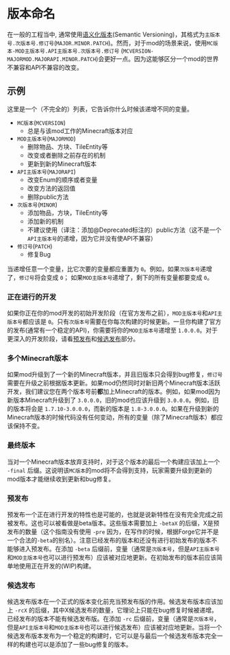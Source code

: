 版本命名
=======

在一般的工程当中, 通常使用[语义化版本](http://semver.org/)(Semantic Versioning)，其格式为`主版本号.次版本号.修订号`(`MAJOR.MINOR.PATCH`)。然而，对于mod的场景来说，使用`MC版本-MOD主版本号.API主版本号.次版本号.修订号` (`MCVERSION-MAJORMOD.MAJORAPI.MINOR.PATCH`)会更好一点。因为这能够区分一个mod的世界不兼容和API不兼容的改变。

示例
----

这里是一个（不完全的）列表，它告诉你什么时候该递增不同的变量。

- `MC版本`(`MCVERSION`)
    - 总是与该mod工作的Minecraft版本对应
- `MOD主版本号`(`MAJORMOD`)
    - 删除物品、方块、TileEntity等
    - 改变或者删除之前存在的机制
    - 更新到新的Minecraft版本
- `API主版本号`(`MAJORAPI`)
    - 改变Enum的顺序或者变量
    - 改变方法的返回值
    - 删除public方法
- `次版本号`(`MINOR`)
    - 添加物品，方块，TileEntity等
    - 添加新的机制
    - 不建议使用（译注：添加@Deprecated标注的）public方法（这不是一个`API主版本号`的递增，因为它并没有使API不兼容）
- `修订号`(`PATCH`)
    - 修复Bug

当递增任意一个变量，比它次要的变量都应重置为 `0`。例如，如果`次版本号`递增了，`修订号`将会变成 `0`； 如果`MOD主版本号`递增了，剩下的所有变量都要变成 `0`。

### 正在进行的开发

如果你正在你的mod开发的初始开发阶段（在官方发布之前），`MOD主版本号`和`API主版本号`都应该是 `0`。只有`次版本号`需要在你每次构建的时候更新。一旦你构建了官方的发布(通常有一个稳定的API)，你需要将你的`MOD主版本号`递增至 `1.0.0.0`。对于更深入的开发阶段，请看[预发布](#_5)和[候选发布](#_6)部分。

### 多个Minecraft版本

如果mod升级到了一个新的Minecraft版本，并且旧版本只会得到bug修复，`修订号`需要在升级之前根据版本更新。如果mod仍然同时对新旧两个Minecraft版本活跃开发，我们建议您在两个版本号前**都**加上Minecraft的版本。例如，如果mod因为新版本Minecraft升级到了 `3.0.0.0`，旧的mod也应该升级到 `3.0.0.0`。例如，旧的版本将会是 `1.7.10-3.0.0.0`，而新的版本是 `1.8-3.0.0.0`。如果在升级到新的Minecraft版本的时候代码没有任何变动，所有的变量（除了Minecraft版本）都应该保持不变。

### 最终版本

当对一个Minecraft版本放弃支持时，对于这个版本的最后一个构建应该加上一个 `-final` 后缀。这说明该`MC版本`的mod将不会得到支持，玩家需要升级到更新的mod版本才能继续收到更新和bug修复。

### 预发布

预发布一个正在进行开发的特性也是可能的，也就是说新特性在没有完全完成之前被发布。这也可以被看做是beta版本。这些版本需要加上 `-betaX` 的后缀，X是预发布的数量（这个指南没有使用 `-pre` 因为，在写作的时候，根据Forge它并不是一个合法的`-beta`的别名）。注意已经发布的版本和还没有进行初始发布的版本不能够进入预发布。在添加 `-beta` 后缀前，变量（通常是`次版本号`，但是`API主版本号`和`MOD主版本号`也可以进行预发布）应该被对应地更新。在初始发布的版本前应该简单地使用正在开发的(WIP)构建。

### 候选发布

候选发布版本在一个正式的版本变化前充当预发布版的作用。候选发布版本应该加上 `-rcX` 的后缀，其中X候选发布的数量，它理论上只能在bug修复时候被递增。已经发布的版本不能有候选发布版。在添加 `-rc` 后缀前，变量（通常是`次版本号`，但是`API主版本号`和`MOD主版本号`也可以进行候选发布）应该被对应地更新。当将一个候选发布版本发布为一个稳定的构建时，它可以是与最后一个候选发布版本完全一样的构建也可以是添加了一些bug修复的版本。